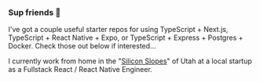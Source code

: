 ### Sup friends 🤙

I've got a couple useful starter repos for using TypeScript + Next.js, TypeScript + React Native + Expo, or TypeScript + Express + Postgres + Docker. Check those out below if interested...

I currently work from home in the "[Silicon Slopes](https://en.wikipedia.org/wiki/Silicon_Slopes)" of Utah at a local startup as a Fullstack React / React Native Engineer.
